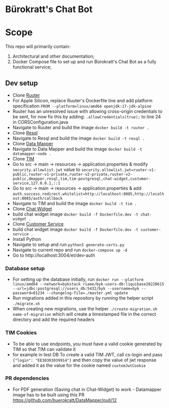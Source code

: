 # Bürokratt's Chat Bot

# Scope

This repo will primarily contain:

1. Architectural and other documentation;   
2. Docker Compose file to set up and run Bürokratt's Chat Bot as a fully functional service;    

## Dev setup

- Clone [Ruuter](https://github.com/buerokratt/Ruuter)
- For Apple Silicon, replace Ruuter's Dockerfile line and add platform specification `FROM --platform=linux/amd64 openjdk:17-jdk-alpine`
- Ruuter has an unresolved issue with allowing cross-origin credentials to be sent, for now fix this by adding:
  `.allowCredentials(true);` to line 24 in CORSConfiguration.java
- Navigate to Ruuter and build the image `docker build -t ruuter .`
- Clone [Resql](https://github.com/buerokratt/Resql)
- Navigate to Resql and build the image `docker build -t resql .`
- Clone [Data Mapper](https://github.com/buerokratt/DataMapper)
- Navigate to Data Mapper and build the image `docker build -t datamapper-node .`
- Clone [TIM](https://github.com/buerokratt/TIM)
- Go to src -> main -> resources -> application.properties & modify `security.allowlist.jwt` value to `security.allowlist.jwt=ruuter-v1-public,ruuter-v1-private,ruuter-v2-private,ruuter-v2-public,dmapper,resql,tim,tim-postgresql,chat-widget,customer-service,127.0.0.1,::1`
- Go to src -> main -> resources -> application.properties & add `auth.success.redirect.whitelist=http://localhost:8085,http://localhost:8085/auth/callback`
- Navigate to TIM and build the image `docker build -t tim .`
- Clone [Chat Widget](https://github.com/buerokratt/Chat-Widget)
- build chat widget image `docker build -f Dockerfile.dev -t chat-widget .`
- Clone [Customer Service](https://github.com/buerokratt/Customer-service)
- build chat widget image `docker build -f Dockerfile.dev -t customer-service .`
- Install Python
- Navigate to setup and run `python3 generate-certs.py`
- Navigate to current repo and run `docker-compose up -d`
- Go to http://localhost:3004/et/dev-auth

### Database setup

- For setting up the database initially, run
  `docker run --platform linux/amd64 --network=bykstack riaee/byk-users-db:liquibase20220615 --url=jdbc:postgresql://users_db:5432/byk --username=byk --password=01234 --changelog-file=./master.yml update`
- Run migrations added in this repository by running the helper script `./migrate.sh`
- When creating new migrations, use the helper `./create-migration.sh name-of-migration` which will create a timestamped file in the correct directory and add the required headers

### TIM Cookies

- To be able to use endpoints, you must have a valid cookie generated by TIM so that TIM can validate it
- for example in test DB To create a valid TIM JWT, call cs-login and pass `{"login": "EE30303039914"}` and then copy the value of jwt response and added it as the value for the cookie named `customJwtCookie`

### PR dependencies

- For PDF generation (Saving chat in Chat-Widget) to work - Datamapper image has to be built using this PR https://github.com/buerokratt/DataMapper/pull/12


